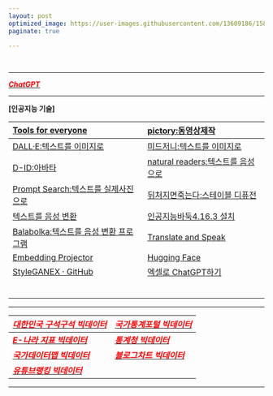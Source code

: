 ```yaml
---
layout: post
optimized_image: https://user-images.githubusercontent.com/13609186/158834851-5c5d7736-001b-448d-8bb6-eb99f2f16233.jpg
paginate: true

---
```


<br>

---

[<span style="color:red">***ChatGPT***</span>](https://chat.openai.com/chat)<br>

---

**[인공지능 기술]** 

| [Tools for everyone](https://ai.google/tools/) | [pictory:동영상제작](https://app.pictory.ai/textinput) |
| :--- | :--- |
| [DALL·E:텍스트를 이미지로](https://labs.openai.com/) | [미드저니:텍스트를 이미지로](https://discord.com/channels/662267976984297473/@home) |
| [D-ID:아바타](https://studio.d-id.com/?video=tlk_fa1ueJObWfSiYe4RT57u2) | [natural readers:텍스트를 음성으로](https://www.naturalreaders.com/online/) |
| [Prompt Search:텍스트를 실제사진으로](https://www.ptsearch.info/home/) | [뒤처지면죽는다:스테이블 디퓨전](https://www.youtube.com/@backdie) |
| [텍스트를 음성 변환](https://text-to-speech.imtranslator.net/speech.asp) | [인공지능바둑4.16.3 설치](https://www.youtube.com/watch?app=desktop&v=RgKI_LxXH6k) |
| [Balabolka:텍스트를 음성 변환 프로그램](http://www.cross-plus-a.com/kr/balabolka.htm) | [Translate and Speak](https://imtranslator.net/translate-and-speak/) |
 [Embedding Projector](https://projector.tensorflow.org/) | [Hugging Face](https://huggingface.co/spaces/PKUWilliamYang/StyleGANEX) |
 [StyleGANEX · GitHub](https://github.com/williamyang1991/StyleGANEX/actions) | [엑셀로 ChatGPT하기](https://drive.google.com/file/d/1EBqu1F7zMbLC121afBWaI2tEIZw07Lcg/view?usp=share_link) |
 []() | []() |
 []() | []() |
 []() | []() |
 []() | []() |
 []() | []() |
 []() | []() |
 


---

 [<span style="color:red">***대한민국 구석구석 빅데이터***</span>](https://korean.visitkorea.or.kr/main/main.do#home) | [<span style="color:red">***국가통계포털 빅데이터***</span>](https://kosis.kr/index/index.do) |
| :--- | :--- |
 [<span style="color:red">***E-나라 지표 빅데이터***</span>](https://www.index.go.kr/potal/idx/keyBord.do) | [<span style="color:red">***통계청 빅데이터***</span>](https://kostat.go.kr/portal/korea/index.action) |
 [<span style="color:red">***국가데이터맵 빅데이터***</span>](https://www.data.go.kr/tcs/opd/ndm/view.do) | [<span style="color:red">***블로그차트 빅데이터***</span>](https://www.blogchart.co.kr/chart/theme) |
 [<span style="color:red">***유튜브랭킹 빅데이터***</span>](https://youtube-rank.com/) | []() |


---


